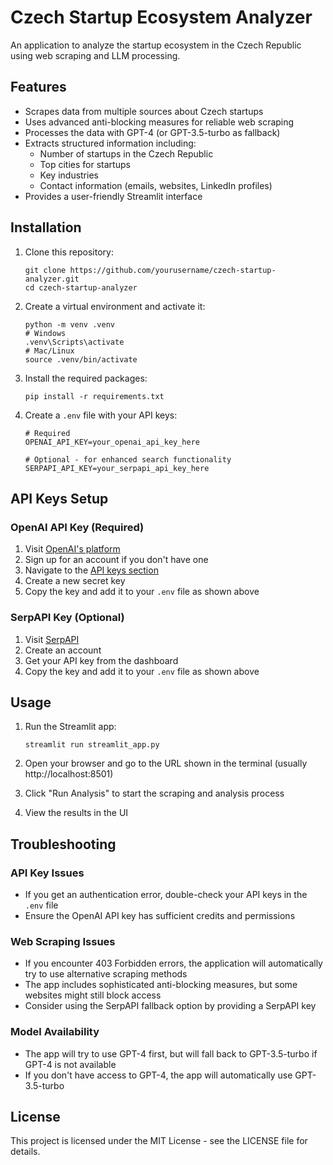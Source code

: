 # Czech Startup Ecosystem Analyzer

An application to analyze the startup ecosystem in the Czech Republic using web scraping and LLM processing.

## Features

- Scrapes data from multiple sources about Czech startups
- Uses advanced anti-blocking measures for reliable web scraping
- Processes the data with GPT-4 (or GPT-3.5-turbo as fallback)
- Extracts structured information including:
  - Number of startups in the Czech Republic
  - Top cities for startups
  - Key industries
  - Contact information (emails, websites, LinkedIn profiles)
- Provides a user-friendly Streamlit interface

## Installation

1. Clone this repository:
   ```
   git clone https://github.com/yourusername/czech-startup-analyzer.git
   cd czech-startup-analyzer
   ```

2. Create a virtual environment and activate it:
   ```
   python -m venv .venv
   # Windows
   .venv\Scripts\activate
   # Mac/Linux
   source .venv/bin/activate
   ```

3. Install the required packages:
   ```
   pip install -r requirements.txt
   ```

4. Create a `.env` file with your API keys:
   ```
   # Required
   OPENAI_API_KEY=your_openai_api_key_here
   
   # Optional - for enhanced search functionality
   SERPAPI_API_KEY=your_serpapi_api_key_here
   ```

## API Keys Setup

### OpenAI API Key (Required)
1. Visit [OpenAI's platform](https://platform.openai.com/signup)
2. Sign up for an account if you don't have one
3. Navigate to the [API keys section](https://platform.openai.com/api-keys)
4. Create a new secret key
5. Copy the key and add it to your `.env` file as shown above

### SerpAPI Key (Optional)
1. Visit [SerpAPI](https://serpapi.com/users/sign_up)
2. Create an account
3. Get your API key from the dashboard
4. Copy the key and add it to your `.env` file as shown above

## Usage

1. Run the Streamlit app:
   ```
   streamlit run streamlit_app.py
   ```

2. Open your browser and go to the URL shown in the terminal (usually http://localhost:8501)

3. Click "Run Analysis" to start the scraping and analysis process

4. View the results in the UI

## Troubleshooting

### API Key Issues
- If you get an authentication error, double-check your API keys in the `.env` file
- Ensure the OpenAI API key has sufficient credits and permissions

### Web Scraping Issues
- If you encounter 403 Forbidden errors, the application will automatically try to use alternative scraping methods
- The app includes sophisticated anti-blocking measures, but some websites might still block access
- Consider using the SerpAPI fallback option by providing a SerpAPI key

### Model Availability
- The app will try to use GPT-4 first, but will fall back to GPT-3.5-turbo if GPT-4 is not available
- If you don't have access to GPT-4, the app will automatically use GPT-3.5-turbo

## License

This project is licensed under the MIT License - see the LICENSE file for details. 